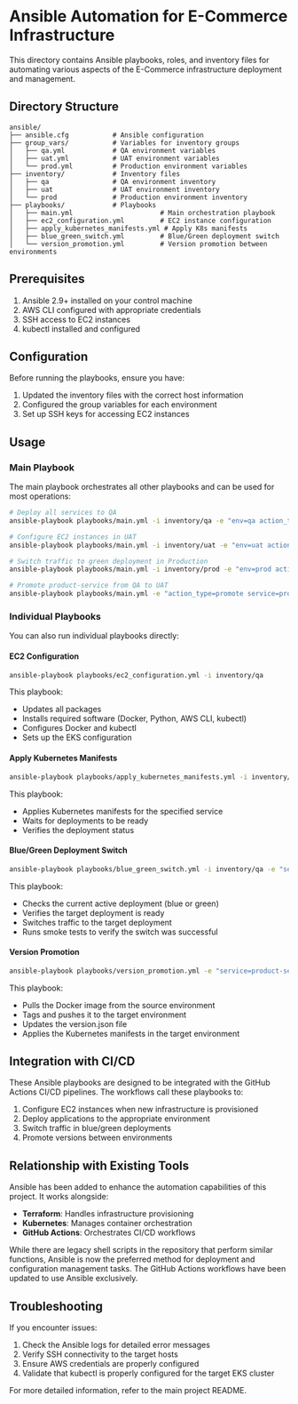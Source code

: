# Ansible Automation for E-Commerce Infrastructure

This directory contains Ansible playbooks, roles, and inventory files for automating various aspects of the E-Commerce infrastructure deployment and management.

## Directory Structure

```
ansible/
├── ansible.cfg           # Ansible configuration
├── group_vars/           # Variables for inventory groups
│   ├── qa.yml            # QA environment variables
│   ├── uat.yml           # UAT environment variables
│   └── prod.yml          # Production environment variables
├── inventory/            # Inventory files
│   ├── qa                # QA environment inventory
│   ├── uat               # UAT environment inventory
│   └── prod              # Production environment inventory
├── playbooks/            # Playbooks
│   ├── main.yml                      # Main orchestration playbook
│   ├── ec2_configuration.yml         # EC2 instance configuration
│   ├── apply_kubernetes_manifests.yml # Apply K8s manifests
│   ├── blue_green_switch.yml         # Blue/Green deployment switch
│   └── version_promotion.yml         # Version promotion between environments
```

## Prerequisites

1. Ansible 2.9+ installed on your control machine
2. AWS CLI configured with appropriate credentials
3. SSH access to EC2 instances
4. kubectl installed and configured

## Configuration

Before running the playbooks, ensure you have:

1. Updated the inventory files with the correct host information
2. Configured the group variables for each environment
3. Set up SSH keys for accessing EC2 instances

## Usage

### Main Playbook

The main playbook orchestrates all other playbooks and can be used for most operations:

```bash
# Deploy all services to QA
ansible-playbook playbooks/main.yml -i inventory/qa -e "env=qa action_type=deploy service=all"

# Configure EC2 instances in UAT
ansible-playbook playbooks/main.yml -i inventory/uat -e "env=uat action_type=configure"

# Switch traffic to green deployment in Production
ansible-playbook playbooks/main.yml -i inventory/prod -e "env=prod action_type=switch service=product-service color=green"

# Promote product-service from QA to UAT
ansible-playbook playbooks/main.yml -e "action_type=promote service=product-service source_env=qa target_env=uat"
```

### Individual Playbooks

You can also run individual playbooks directly:

#### EC2 Configuration

```bash
ansible-playbook playbooks/ec2_configuration.yml -i inventory/qa
```

This playbook:

- Updates all packages
- Installs required software (Docker, Python, AWS CLI, kubectl)
- Configures Docker and kubectl
- Sets up the EKS configuration

#### Apply Kubernetes Manifests

```bash
ansible-playbook playbooks/apply_kubernetes_manifests.yml -i inventory/qa -e "service=product-service"
```

This playbook:

- Applies Kubernetes manifests for the specified service
- Waits for deployments to be ready
- Verifies the deployment status

#### Blue/Green Deployment Switch

```bash
ansible-playbook playbooks/blue_green_switch.yml -i inventory/qa -e "service=product-service color=green"
```

This playbook:

- Checks the current active deployment (blue or green)
- Verifies the target deployment is ready
- Switches traffic to the target deployment
- Runs smoke tests to verify the switch was successful

#### Version Promotion

```bash
ansible-playbook playbooks/version_promotion.yml -e "service=product-service source=qa target=uat"
```

This playbook:

- Pulls the Docker image from the source environment
- Tags and pushes it to the target environment
- Updates the version.json file
- Applies the Kubernetes manifests in the target environment

## Integration with CI/CD

These Ansible playbooks are designed to be integrated with the GitHub Actions CI/CD pipelines. The workflows call these playbooks to:

1. Configure EC2 instances when new infrastructure is provisioned
2. Deploy applications to the appropriate environment
3. Switch traffic in blue/green deployments
4. Promote versions between environments

## Relationship with Existing Tools

Ansible has been added to enhance the automation capabilities of this project. It works alongside:

- **Terraform**: Handles infrastructure provisioning
- **Kubernetes**: Manages container orchestration
- **GitHub Actions**: Orchestrates CI/CD workflows

While there are legacy shell scripts in the repository that perform similar functions, Ansible is now the preferred method for deployment and configuration management tasks. The GitHub Actions workflows have been updated to use Ansible exclusively.

## Troubleshooting

If you encounter issues:

1. Check the Ansible logs for detailed error messages
2. Verify SSH connectivity to the target hosts
3. Ensure AWS credentials are properly configured
4. Validate that kubectl is properly configured for the target EKS cluster

For more detailed information, refer to the main project README.

